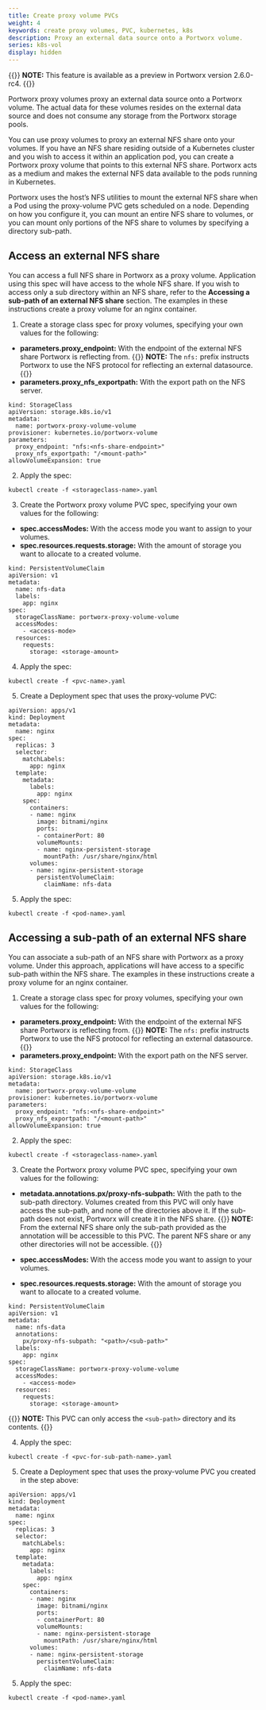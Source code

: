 ```yaml
---
title: Create proxy volume PVCs
weight: 4
keywords: create proxy volumes, PVC, kubernetes, k8s
description: Proxy an external data source onto a Portworx volume. 
series: k8s-vol
display: hidden
---
```


{{<info>}}
**NOTE:** This feature is available as a preview in Portworx version 2.6.0-rc4.
{{</info>}}

Portworx proxy volumes proxy an external data source onto a Portworx volume. The actual data for these volumes resides on the external data source and does not consume any storage from the Portworx storage pools.

You can use proxy volumes to proxy an external NFS share onto your volumes. If you have an NFS share residing outside of a Kubernetes cluster and you wish to access it within an application pod, you can create a Portworx proxy volume that points to this external NFS share. Portworx acts as a medium and makes the external NFS data available to the pods running in Kubernetes.

Portworx uses the host’s NFS utilities to mount the external NFS share when a Pod using the proxy-volume PVC gets scheduled on a node. Depending on how you configure it, you can mount an entire NFS share to volumes, or you can mount only portions of the NFS share to volumes by specifying a directory sub-path.

## Access an external NFS share

You can access a full NFS share in Portworx as a proxy volume. Application using this spec will have access to the whole NFS share. If you wish to access only a sub directory within an NFS share, refer to the **Accessing a sub-path of an external NFS share** section. The examples in these instructions create a proxy volume for an nginx container.

1. Create a storage class spec for proxy volumes, specifying your own values for the following:

  * **parameters.proxy_endpoint:** With the endpoint of the external NFS share Portworx is reflecting from. 
    {{<info>}}
**NOTE:** The <!-- optional? --> `nfs:` prefix instructs Portworx to use the NFS protocol for reflecting an external datasource.
    {{</info>}}
  * **parameters.proxy_nfs_exportpath:** With the export path on the NFS server. 

  ```text
  kind: StorageClass
  apiVersion: storage.k8s.io/v1
  metadata:
    name: portworx-proxy-volume-volume
  provisioner: kubernetes.io/portworx-volume
  parameters:
    proxy_endpoint: "nfs:<nfs-share-endpoint>"
    proxy_nfs_exportpath: "/<mount-path>"
  allowVolumeExpansion: true
  ```

2. Apply the spec:

  ```text
  kubectl create -f <storageclass-name>.yaml
  ```

3. Create the Portworx proxy volume PVC spec, specifying your own values for the following:

  * **spec.accessModes:** With the access mode you want to assign to your volumes.
  * **spec.resources.requests.storage:** With the amount of storage you want to allocate to a created volume.

  ```text
  kind: PersistentVolumeClaim
  apiVersion: v1
  metadata:
    name: nfs-data
    labels:
      app: nginx
  spec:
    storageClassName: portworx-proxy-volume-volume
    accessModes:
      - <access-mode>
    resources:
      requests:
        storage: <storage-amount>
  ```

4. Apply the spec:

  ```text          
  kubectl create -f <pvc-name>.yaml
  ```

5. Create a Deployment spec that uses the proxy-volume PVC:

  ```text
  apiVersion: apps/v1
  kind: Deployment
  metadata:
    name: nginx
  spec:
    replicas: 3
    selector:
      matchLabels:
        app: nginx
    template:
      metadata:
        labels:
          app: nginx
      spec:
        containers:
        - name: nginx
          image: bitnami/nginx
          ports:
          - containerPort: 80
          volumeMounts:
          - name: nginx-persistent-storage
            mountPath: /usr/share/nginx/html
        volumes:
        - name: nginx-persistent-storage
          persistentVolumeClaim:
            claimName: nfs-data
  ```

5. Apply the spec:

  ```text 
  kubectl create -f <pod-name>.yaml
  ```

## Accessing a sub-path of an external NFS share

You can associate a sub-path of an NFS share with Portworx as a proxy volume. Under this approach, applications will have access to a specific sub-path within the NFS share. The examples in these instructions create a proxy volume for an nginx container.

1. Create a storage class spec for proxy volumes, specifying your own values for the following:

  * **parameters.proxy_endpoint:** With the endpoint of the external NFS share Portworx is reflecting from. 
    {{<info>}}
**NOTE:** The <!-- optional? --> `nfs:` prefix instructs Portworx to use the NFS protocol for reflecting an external datasource.
    {{</info>}}
  * **parameters.proxy_endpoint:** With the export path on the NFS server. 

  ```text
  kind: StorageClass
  apiVersion: storage.k8s.io/v1
  metadata:
    name: portworx-proxy-volume-volume
  provisioner: kubernetes.io/portworx-volume
  parameters:
    proxy_endpoint: "nfs:<nfs-share-endpoint>"
    proxy_nfs_exportpath: "/<mount-path>"
  allowVolumeExpansion: true
  ```

2. Apply the spec:

  ```text
  kubectl create -f <storageclass-name>.yaml
  ```

3. Create the Portworx proxy volume PVC spec, specifying your own values for the following:

  *  **metadata.annotations.px/proxy-nfs-subpath:** With the path to the sub-path directory. Volumes created from this PVC will only have access the sub-path, and none of the directories above it. If the sub-path does not exist, Portworx will create it in the NFS share.
    {{<info>}}
**NOTE:** From the external NFS share only the sub-path provided as the annotation will be accessible to this PVC. The parent NFS share or any other directories will not be accessible.
    {{</info>}}

  * **spec.accessModes:** With the access mode you want to assign to your volumes.
  * **spec.resources.requests.storage:** With the amount of storage you want to allocate to a created volume.

  ```text
  kind: PersistentVolumeClaim
  apiVersion: v1
  metadata:
    name: nfs-data
    annotations:
      px/proxy-nfs-subpath: "<path>/<sub-path>"
    labels:
      app: nginx
  spec:
    storageClassName: portworx-proxy-volume-volume
    accessModes:
      - <access-mode>
    resources:
      requests:
        storage: <storage-amount>
  ```

  {{<info>}}
**NOTE:** This PVC can only access the `<sub-path>` directory and its contents.
  {{</info>}}
          
4. Apply the spec:

  ```text
  kubectl create -f <pvc-for-sub-path-name>.yaml
  ```

5. Create a Deployment spec that uses the proxy-volume PVC you created in the step above:

```text
apiVersion: apps/v1
kind: Deployment
metadata:
  name: nginx
spec:
  replicas: 3
  selector:
    matchLabels:
      app: nginx
  template:
    metadata:
      labels:
        app: nginx
    spec:
      containers:
      - name: nginx
        image: bitnami/nginx
        ports:
        - containerPort: 80
        volumeMounts:
        - name: nginx-persistent-storage
          mountPath: /usr/share/nginx/html
      volumes:
      - name: nginx-persistent-storage
        persistentVolumeClaim:
          claimName: nfs-data
```

5. Apply the spec:

```text
kubectl create -f <pod-name>.yaml
```

